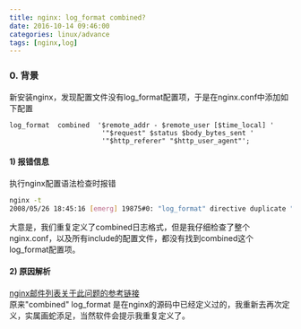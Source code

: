 ```yaml
---
title: nginx: log_format combined?
date: 2016-10-14 09:46:00
categories: linux/advance
tags: [nginx,log]
---
```


### 0. 背景
新安装nginx，发现配置文件没有log_format配置项，于是在nginx.conf中添加如下配置
```
log_format  combined  '$remote_addr - $remote_user [$time_local] '
                       '"$request" $status $body_bytes_sent '
                       '"$http_referer" "$http_user_agent"';
```
#### 1) 报错信息
执行nginx配置语法检查时报错
``` bash
nginx -t
2008/05/26 18:45:16 [emerg] 19875#0: "log_format" directive duplicate "log_format" name in /usr/local/nginx/conf/nginx.conf:26
```
大意是，我们重复定义了combined日志格式，但是我仔细检查了整个nginx.conf，以及所有include的配置文件，都没有找到combined这个log_format配置项。

#### 2) 原因解析
[nginx邮件列表关于此问题的参考链接](http://mailman.nginx.org/pipermail/nginx/2008-May/005214.html)  
原来"combined" log_format 是在nginx的源码中已经定义过的，我重新去再次定义，实属画蛇添足，当然软件会提示我重复定义了。

